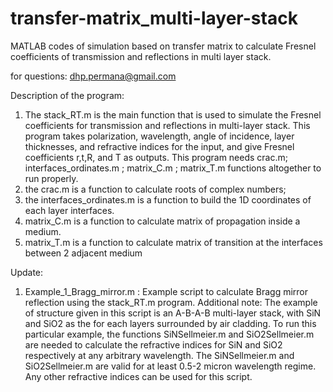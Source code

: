 # transfer-matrix_multi-layer-stack
MATLAB codes of simulation based on transfer matrix to calculate Fresnel coefficients of transmission and reflections in multi layer stack.

for questions: dhp.permana@gmail.com

Description of the program:
1.  The stack_RT.m is the main function that is used to simulate the Fresnel coefficients for transmission and reflections in multi-layer stack.
    This program takes polarization, wavelength, angle of incidence, layer thicknesses, and refractive indices for the input, and give Fresnel coefficients r,t,R, and T as outputs.
    This program needs crac.m; interfaces_ordinates.m ; matrix_C.m ; matrix_T.m functions altogether to run properly.
2.  the crac.m is a function to calculate roots of complex numbers;
3.  the interfaces_ordinates.m is a function to build the 1D coordinates of each layer interfaces.
4.  matrix_C.m is a function to calculate matrix of propagation inside a medium.
5.  matrix_T.m is a function to calculate matrix of transition at the interfaces between 2 adjacent medium

Update:
1. Example_1_Bragg_mirror.m : Example script to calculate Bragg mirror reflection using the stack_RT.m program.
   Additional note: The example of structure given in this script is an A-B-A-B multi-layer stack, with SiN and SiO2 as the for each layers surrounded by air cladding.
                    To run this particular example, the functions SiNSellmeier.m and SiO2Sellmeier.m are needed to calculate the refractive indices for SiN and SiO2 respectively at any arbitrary wavelength.
                    The SiNSellmeier.m and SiO2Sellmeier.m are valid for at least 0.5-2 micron wavelength regime.
                    Any other refractive indices can be used for this script.
